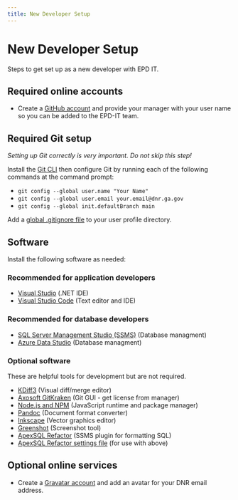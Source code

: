 ```yaml
---
title: New Developer Setup
---
```


# New Developer Setup

Steps to get set up as a new developer with EPD IT.

## Required online accounts

* Create a [GitHub account](https://github.com/signup) and provide your manager with your user name so you can be added to the EPD-IT team.

## Required Git setup

*Setting up Git correctly is very important. Do not skip this step!*

Install the [Git CLI](https://git-scm.com/) then configure Git by running each of the following commands at the command prompt:

* `git config --global user.name "Your Name"`
* `git config --global user.email your.email@dnr.ga.gov`
* `git config --global init.defaultBranch main`

Add a [global .gitignore file](../git/#gitignore-files) to your user profile directory.

## Software

Install the following software as needed:

### Recommended for application developers

* [Visual Studio](https://www.visualstudio.com/vs/) (.NET IDE)
* [Visual Studio Code](http://code.visualstudio.com/) (Text editor and IDE)

### Recommended for database developers

* [SQL Server Management Studio (SSMS)](https://docs.microsoft.com/en-us/sql/ssms/download-sql-server-management-studio-ssms) (Database managment)
* [Azure Data Studio](https://docs.microsoft.com/en-us/sql/azure-data-studio/) (Database managment)

### Optional software 

These are helpful tools for development but are not required.

* [KDiff3](https://sourceforge.net/projects/kdiff3/files/) (Visual diff/merge editor)
* [Axosoft GitKraken](https://www.gitkraken.com/download) (Git GUI - get license from manager)
* [Node.js and NPM](http://blog.teamtreehouse.com/install-node-js-npm-windows) (JavaScript runtime and package manager)
* [Pandoc](http://pandoc.org/installing.html) (Document format converter)
* [Inkscape](https://inkscape.org/en/) (Vector graphics editor)
* [Greenshot](http://getgreenshot.org/) (Screenshot tool)
* [ApexSQL Refactor](https://www.apexsql.com/sql_tools_refactor.aspx) (SSMS plugin for formatting SQL)
* [ApexSQL Refactor settings file](https://github.com/gaepdit/database-resources/tree/main/Formatting) (for use with above)

## Optional online services

* Create a [Gravatar account](https://en.gravatar.com/) and add an avatar for your DNR email address.
